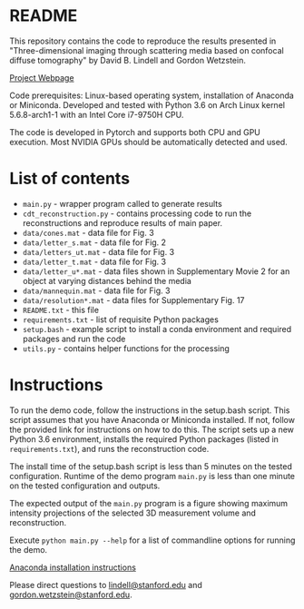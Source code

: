 # README

This repository contains the code to reproduce the results presented in "Three-dimensional imaging through scattering media based on confocal diffuse
tomography" by David B. Lindell and Gordon Wetzstein.

[Project Webpage](http://www.computationalimaging.org/publications/confocal-diffuse-tomography/)

Code prerequisites: Linux-based operating system, installation of Anaconda or
Miniconda. Developed and tested with Python 3.6 on Arch Linux kernel 5.6.8-arch1-1
with an Intel Core i7-9750H CPU.

The code is developed in Pytorch and supports both CPU and GPU execution. Most
NVIDIA GPUs should be automatically detected and used.

# List of contents 
* `main.py` - wrapper program called to generate results
* `cdt_reconstruction.py` - contains processing code to run the reconstructions and reproduce results of main
paper.
* `data/cones.mat` - data file for Fig. 3
* `data/letter_s.mat` - data file for Fig. 2
* `data/letters_ut.mat` - data file for Fig. 3
* `data/letter_t.mat` - data file for Fig. 3
* `data/letter_u*.mat` - data files shown in Supplementary Movie 2 for an object at varying distances behind the media
* `data/mannequin.mat` - data file for Fig. 3
* `data/resolution*.mat` - data files for Supplementary Fig. 17
* `README.txt` - this file
* `requirements.txt` - list of requisite Python packages
* `setup.bash` - example script to install a conda environment and required packages
and run the code 
* `utils.py` - contains helper functions for the processing 

# Instructions
To run the demo code, follow the instructions in the setup.bash
script. This script assumes that you have Anaconda or Miniconda installed. If
not, follow the provided link for instructions on how to do this. The script
sets up a new Python 3.6 environment, installs the required Python packages
(listed in `requirements.txt`), and runs the reconstruction code.

The install time of the setup.bash script is less than 5 minutes on the tested
configuration.  Runtime of the demo program `main.py` is less than one minute on
the tested configuration and outputs. 

The expected output of the `main.py` program is a figure showing maximum intensity
projections of the selected 3D measurement volume and reconstruction.

Execute `python main.py --help` for a list of commandline options for running 
the demo.

[Anaconda installation instructions](https://docs.anaconda.com/anaconda/install/)

Please direct questions to lindell@stanford.edu and
gordon.wetzstein@stanford.edu.
